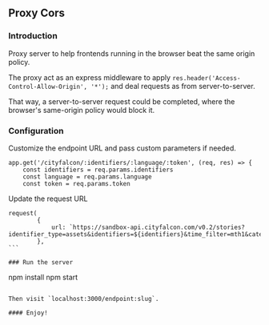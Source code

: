## Proxy Cors

### Introduction

Proxy server to help frontends running in the browser beat the same origin policy.

The proxy act as an express middleware to apply `res.header('Access-Control-Allow-Origin', '*');` and deal requests as from server-to-server.

That way, a server-to-server request could be completed, where the browser's same-origin policy would block it.

### Configuration

Customize the endpoint URL and pass custom parameters if needed.

```
app.get('/cityfalcon/:identifiers/:language/:token', (req, res) => {
	const identifiers = req.params.identifiers
	const language = req.params.language
	const token = req.params.token
```

Update the request URL

````
request(
		{
			url: `https://sandbox-api.cityfalcon.com/v0.2/stories?identifier_type=assets&identifiers=${identifiers}&time_filter=mth1&categories=mp%2Cop&min_cityfalcon_score=0&order_by=top&languages=${language}&all_languages=false&access_token=${token}`,
		},
```

### Run the server
````

npm install npm start

```

Then visit `localhost:3000/endpoint:slug`.

#### Enjoy!
```
